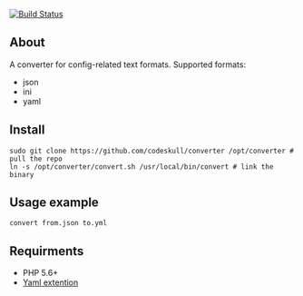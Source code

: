 [![Build Status](https://travis-ci.org/codeskull/converter.svg?branch=master)](https://travis-ci.org/codeskull/converter)

## About
A converter for config-related text formats. Supported formats:
- json
- ini
- yaml

## Install
```
sudo git clone https://github.com/codeskull/converter /opt/converter # pull the repo
ln -s /opt/converter/convert.sh /usr/local/bin/convert # link the binary
```

## Usage example
`convert from.json to.yml`

## Requirments
- PHP 5.6+
- [Yaml extention](http://php.net/manual/en/book.yaml.php)
